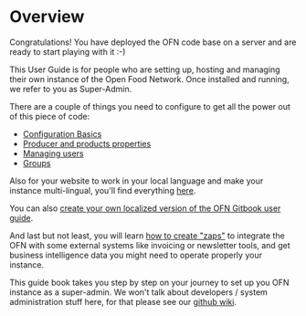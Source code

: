 # Overview

Congratulations! You have deployed the OFN code base on a server and are ready to start playing with it :-\)

This User Guide is for people who are setting up, hosting and managing their own instance of the Open Food Network. Once installed and running, we refer to you as Super-Admin.

There are a couple of things you need to configure to get all the power out of this piece of code:

* [Configuration Basics](ofn-platform-configuration/)
* [Producer and products properties](producer-and-product-properties.md)
* [Managing users](managing-users.md)
* [Groups](groups.md)

Also for your website to work in your local language and make your instance multi-lingual, you'll find everything [here](translate-in-your-own-language.md).

You can also [create your own localized version of the OFN Gitbook user guide](set-up-your-user-guide.md).

And last but not least, you will learn [how to create "zaps"](integrations-and-business-intelligence/) to integrate the OFN with some external systems like invoicing or newsletter tools, and get business intelligence data you might need to operate properly your instance.

This guide book takes you step by step on your journey to set up you OFN instance as a super-admin. We won't talk about developers / system administration stuff here, for that please see our [github wiki](https://github.com/openfoodfoundation/openfoodnetwork/wiki).

